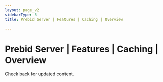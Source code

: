 ```yaml
---
layout: page_v2
sidebarType: 5
title: Prebid Server | Features | Caching | Overview

---
```


# Prebid Server | Features | Caching | Overview

Check back for updated content.

